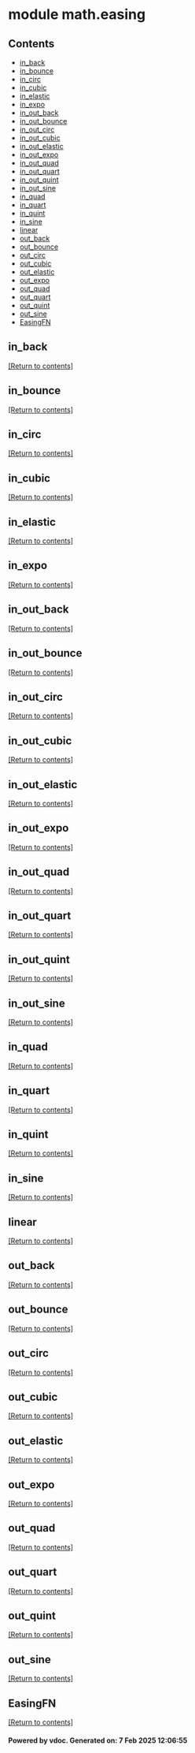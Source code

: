 # module math.easing


## Contents
- [in_back](#in_back)
- [in_bounce](#in_bounce)
- [in_circ](#in_circ)
- [in_cubic](#in_cubic)
- [in_elastic](#in_elastic)
- [in_expo](#in_expo)
- [in_out_back](#in_out_back)
- [in_out_bounce](#in_out_bounce)
- [in_out_circ](#in_out_circ)
- [in_out_cubic](#in_out_cubic)
- [in_out_elastic](#in_out_elastic)
- [in_out_expo](#in_out_expo)
- [in_out_quad](#in_out_quad)
- [in_out_quart](#in_out_quart)
- [in_out_quint](#in_out_quint)
- [in_out_sine](#in_out_sine)
- [in_quad](#in_quad)
- [in_quart](#in_quart)
- [in_quint](#in_quint)
- [in_sine](#in_sine)
- [linear](#linear)
- [out_back](#out_back)
- [out_bounce](#out_bounce)
- [out_circ](#out_circ)
- [out_cubic](#out_cubic)
- [out_elastic](#out_elastic)
- [out_expo](#out_expo)
- [out_quad](#out_quad)
- [out_quart](#out_quart)
- [out_quint](#out_quint)
- [out_sine](#out_sine)
- [EasingFN](#EasingFN)

## in_back
[[Return to contents]](#Contents)

## in_bounce
[[Return to contents]](#Contents)

## in_circ
[[Return to contents]](#Contents)

## in_cubic
[[Return to contents]](#Contents)

## in_elastic
[[Return to contents]](#Contents)

## in_expo
[[Return to contents]](#Contents)

## in_out_back
[[Return to contents]](#Contents)

## in_out_bounce
[[Return to contents]](#Contents)

## in_out_circ
[[Return to contents]](#Contents)

## in_out_cubic
[[Return to contents]](#Contents)

## in_out_elastic
[[Return to contents]](#Contents)

## in_out_expo
[[Return to contents]](#Contents)

## in_out_quad
[[Return to contents]](#Contents)

## in_out_quart
[[Return to contents]](#Contents)

## in_out_quint
[[Return to contents]](#Contents)

## in_out_sine
[[Return to contents]](#Contents)

## in_quad
[[Return to contents]](#Contents)

## in_quart
[[Return to contents]](#Contents)

## in_quint
[[Return to contents]](#Contents)

## in_sine
[[Return to contents]](#Contents)

## linear
[[Return to contents]](#Contents)

## out_back
[[Return to contents]](#Contents)

## out_bounce
[[Return to contents]](#Contents)

## out_circ
[[Return to contents]](#Contents)

## out_cubic
[[Return to contents]](#Contents)

## out_elastic
[[Return to contents]](#Contents)

## out_expo
[[Return to contents]](#Contents)

## out_quad
[[Return to contents]](#Contents)

## out_quart
[[Return to contents]](#Contents)

## out_quint
[[Return to contents]](#Contents)

## out_sine
[[Return to contents]](#Contents)

## EasingFN
[[Return to contents]](#Contents)

#### Powered by vdoc. Generated on: 7 Feb 2025 12:06:55
